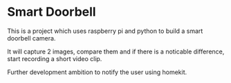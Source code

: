 # Smart Doorbell
This is a project which uses raspberry pi and python to build a smart doorbell camera. 

It will capture 2 images, compare them and if there is a noticable difference, start recording a short video clip. 

Further development ambition  to notify the user using homekit.

